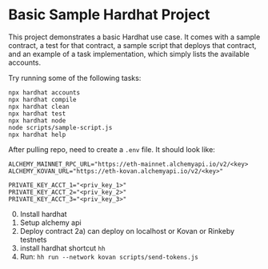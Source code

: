 # Basic Sample Hardhat Project

This project demonstrates a basic Hardhat use case. It comes with a sample contract, a test for that contract, a sample script that deploys that contract, and an example of a task implementation, which simply lists the available accounts.

Try running some of the following tasks:

```shell
npx hardhat accounts
npx hardhat compile
npx hardhat clean
npx hardhat test
npx hardhat node
node scripts/sample-script.js
npx hardhat help
```


After pulling repo, need to create a `.env` file. It should look like:
```
ALCHEMY_MAINNET_RPC_URL="https://eth-mainnet.alchemyapi.io/v2/<key>
ALCHEMY_KOVAN_URL="https://eth-kovan.alchemyapi.io/v2/<key>"

PRIVATE_KEY_ACCT_1="<priv_key_1>"
PRIVATE_KEY_ACCT_2="<priv_key_2>"
PRIVATE_KEY_ACCT_3="<priv_key_3>"
```

0) Install hardhat
1) Setup alchemy api
2) Deploy contract
2a) can deploy on localhost or Kovan or Rinkeby testnets
3) install hardhat shortcut `hh`
4) Run: `hh run --network kovan scripts/send-tokens.js`
